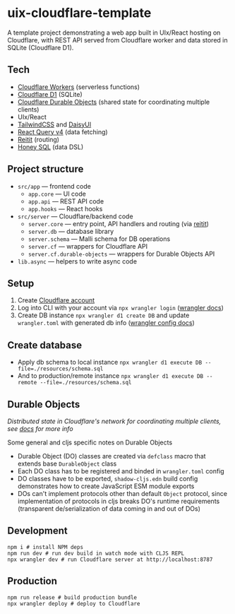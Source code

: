 # uix-cloudflare-template

A template project demonstrating a web app built in UIx/React hosting on Cloudflare, with REST API served from Cloudflare worker and data stored in SQLite (Cloudflare D1).

## Tech
- [Cloudflare Workers](https://workers.cloudflare.com/) (serverless functions)
- [Cloudflare D1](https://developers.cloudflare.com/d1/) (SQLite)
- [Cloudflare Durable Objects](https://developers.cloudflare.com/durable-objects/) (shared state for coordinating multiple clients)
- UIx/React
- [TailwindCSS](https://tailwindcss.com/) and [DaisyUI](https://daisyui.com/)
- [React Query v4](https://tanstack.com/query/v4/) (data fetching)
- [Reitit](https://github.com/metosin/reitit) (routing)
- [Honey SQL](https://github.com/seancorfield/honeysql) (data DSL)

## Project structure
- `src/app` — frontend code
  - `app.core` — UI code 
  - `app.api` — REST API code
  - `app.hooks` — React hooks
- `src/server` — Cloudflare/backend code
  - `server.core` — entry point, API handlers and routing (via [reitit](https://github.com/metosin/reitit))
  - `server.db` — database library
  - `server.schema` — Malli schema for DB operations
  - `server.cf` — wrappers for Cloudflare API
  - `server.cf.durable-objects` — wrappers for Durable Objects API
- `lib.async` — helpers to write async code

## Setup
1. Create [Cloudflare account](https://www.cloudflare.com/)
2. Log into CLI with your account via `npx wrangler login` ([wrangler docs](https://developers.cloudflare.com/workers/wrangler/))
3. Create DB instance `npx wrangler d1 create DB` and update `wrangler.toml` with generated db info ([wrangler config docs](https://developers.cloudflare.com/workers/wrangler/configuration/))

## Create database
- Apply db schema to local instance `npx wrangler d1 execute DB --file=./resources/schema.sql`
- And to production/remote instance `npx wrangler d1 execute DB --remote --file=./resources/schema.sql`

## Durable Objects

_Distributed state in Cloudflare's network for coordinating multiple clients, see [docs](https://developers.cloudflare.com/durable-objects/) for more info_

Some general and cljs specific notes on Durable Objects

- Durable Object (DO) classes are created via `defclass` macro that extends base `DurableObject` class
- Each DO class has to be registered and binded in `wrangler.toml` config
- DO classes have to be exported, `shadow-cljs.edn` build config demonstrates how to create JavaScript ESM module exports
- DOs can't implement protocols other than default `Object` protocol, since implementation of protocols in cljs breaks DO's runtime requirements (transparent de/serialization of data coming in and out of DOs)

## Development
```shell
npm i # install NPM deps
npm run dev # run dev build in watch mode with CLJS REPL
npx wrangler dev # run Cloudflare server at http://localhost:8787
```

## Production
```shell
npm run release # build production bundle
npx wrangler deploy # deploy to Cloudflare 
```
